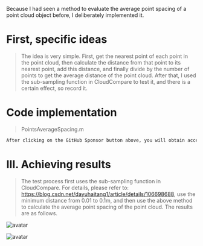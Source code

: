 Because I had seen a method to evaluate the average point spacing of a point cloud object before, I deliberately implemented it. 

#  First, specific ideas 

>  The idea is very simple. First, get the nearest point of each point in the point cloud, then calculate the distance from that point to its nearest point, add this distance, and finally divide by the number of points to get the average distance of the point cloud. After that, I used the sub-sampling function in CloudCompare to test it, and there is a certain effect, so record it. 

#  Code implementation 

>  PointsAverageSpacing.m 

 ```python  
After clicking on the GitHub Sponsor button above, you will obtain access permissions to my private code repository ( https://github.com/slowlon/my_code_bar ) to view this blog code. By searching the code number of this blog, you can find the code you need, code number is: 2024020309574045774
 ```  
#  III. Achieving results 

>  The test process first uses the sub-sampling function in CloudCompare. For details, please refer to: https://blog.csdn.net/dayuhaitang1/article/details/106698688, use the minimum distance from 0.01 to 0.1m, and then use the above method to calculate the average point spacing of the point cloud. The results are as follows. 

![avatar]( 4d6aaf99660c4d429d9a1b0fb03c977a.png) 

![avatar]( 9ac6a76f75dc47509548c18957cc06f9.png) 


